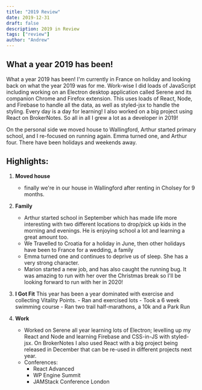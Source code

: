 ```yaml
---
title: "2019 Review"
date: 2019-12-31
draft: false
description: 2019 in Review
tags: ["review"]
author: "Andrew"
---
```


## What a year 2019 has been!

What a year 2019 has been! I'm currently in France on holiday and looking back on what the year 2019 was for me. Work-wise I did loads of JavaScript including working on an Electron desktop application called Serene and its companion Chrome and Firefox extension. This uses loads of React, Node, and Firebase to handle all the data, as well as styled-jsx to handle the styling. Every day is a day for learning! I also worked on a big project using React on BrokerNotes. So all in all I grew a lot as a developer in 2019!

On the personal side we moved house to Wallingford, Arthur started primary school, and I re-focused on running again. Emma turned one, and Arthur four. There have been holidays and weekends away.

## Highlights:

1. **Moved house**

    - finally we're in our house in Wallingford after renting in Cholsey for 9 months.

2. **Family**

    - Arthur started school in September which has made life more interesting with two different locations to drop/pick up kids in the morning and evenings. He is enjoying school a lot and learning a great amount too.
    - We Travelled to Croatia for a holiday in June, then other holidays have been to France for a wedding, a family
    - Emma turned one and continues to deprive us of sleep. She has a very strong character.
    - Marion started a new job, and has also caught the running bug. It was amazing to run with her over the Christmas break so I'll be looking forward to run with her in 2020!

3. **I Got Fit**
   This year has been a year dominated with exercise and collecting Vitality Points. - Ran and exercised lots - Took a 6 week swimming course - Ran two trail half-marathons, a 10k and a Park Run

4. **Work**
    - Worked on Serene all year learning lots of Electron; levelling up my React and Node and learning Firebase and CSS-in-JS with styled-jsx. On BrokerNotes I also used React with a big project being released in December that can be re-used in different projects next year.
    - Conferences:
        - React Advanced
        - WP Engine Summit
        - JAMStack Conference London
